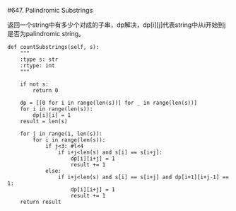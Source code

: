 #647. Palindromic Substrings

返回一个string中有多少个对成的子串，dp解决，dp[i][j]代表string中从i开始到j是否为palindromic string。

    def countSubstrings(self, s):
        """
        :type s: str
        :rtype: int
        """
        
        if not s:
            return 0
        
        dp = [[0 for i in range(len(s))] for _ in range(len(s))]
        for i in range(len(s)):
            dp[i][i] = 1
        result = len(s)
        
        for j in range(1, len(s)):
            for i in range(len(s)):
                if j<3: #l<4
                    if i+j<len(s) and s[i] == s[i+j]:
                        dp[i][i+j] = 1
                        result += 1
                else:
                    if i+j<len(s) and s[i] == s[i+j] and dp[i+1][i+j-1] == 1:
                        dp[i][i+j] = 1
                        result += 1
        return result